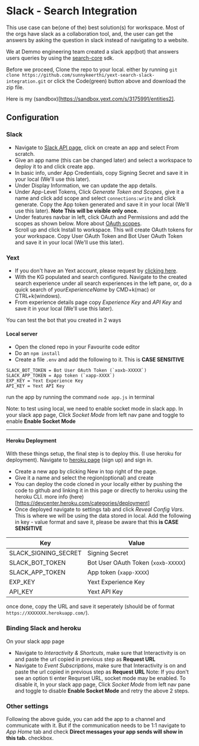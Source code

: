 # Slack - Search Integration

This use case can be(one of the) best solution(s) for workspace. Most of the orgs have slack as a collaboration tool, and, the user can get the answers by asking the question in slack instead of navigating to a website.

We at Demmo engineering team created a slack app(bot) that answers users queries by using the [search-core](https://www.npmjs.com/package/@yext/search-core) sdk.

Before we proceed, Clone the repo to your local. either by running `git clone https://github.com/sunnykeerthi/yext-search-slack-integration.git` or click the Code(green) button above and download the zip file.

Here is my (sandbox)[https://sandbox.yext.com/s/3175991/entities2].

## Configuration

### Slack
- Navigate to [Slack API page](https://api.slack.com/), click on create an app and select From scratch.
- Give an app name (this can be changed later) and select a workspace to deploy it to and click create app.
- In basic info, under App Credentials, copy Signing Secret and save it in your local (We'll use this later).
- Under Display Information, we can update the app details.
- Under App-Level Tokens, Click _Generate Token and Scopes_, give it a name and click add scope and select `connections:write` and click generate. Copy the App token generated and save it in your local (We'll use this later). **Note This will be visible only once.**
- Under features navbar in left, click OAuth and Permissions and add the scopes as shown below. More about [OAuth scopes](https://api.slack.com/scopes).
- Scroll up and click Install to workspace. This will create OAuth tokens for your workspace.
Copy User OAuth Token and Bot User OAuth Token and save it in your local (We'll use this later).

### Yext

- If you don't have an Yext account, please request by [clicking here](https://www.yext.com/free-trial).
- With the KG populated and search configured. Navigate to the created search experience under all search experiences in the left pane, or, do a quick search of _yourExperienceName_ by CMD+k(mac) or CTRL+k(windows).
- From experience details page copy _Experience Key_ and _API Key_ and save it in your local (We'll use this later).

You can test the bot that you created in 2 ways

#### Local server

- Open the cloned repo in your Favourite code editor
- Do an `npm install`
- Create a file `.env` and add the following to it. This is **CASE SENSITIVE**
 
```SLACK_SIGNING_SECRET = Signing Secret  
SLACK_BOT_TOKEN = Bot User OAuth Token (`xoxb-XXXXX`)
SLACK_APP_TOKEN = App token (`xapp-XXXX`)  
EXP_KEY = Yext Experience Key  
API_KEY = Yext API Key
```
run the app by running the command `node app.js` in terminal

Note: to test using local, we need to enable socket mode in slack app.
In your slack app page, Click _Socket Mode_ from left nav pane and toggle to enable **Enable Socket Mode**

---------- 

#### Heroku Deployment

With these things setup, the final step is to deploy this. (I use heroku for deployment).
Navigate to [heroku page](https://www.heroku.com/) (sign up) and sign in.

- Create a new app by clicking New in top right of the page.
- Give it a name and select the region(optional) and create
- You can deploy the code cloned in your locally either by pushing the code to github and linking it in this page or directly to heroku using the heroku CLI. more info (here)[https://devcenter.heroku.com/categories/deployment]
- Once deployed navigate to settings tab and click _Reveal Config Vars_. This is where we will be using the data stored in local. Add the following in key - value format and save it, please be aware that this **is CASE SENSITIVE**

| Key                  | Value                               |
| -------------------- | ----------------------------------- |
| SLACK_SIGNING_SECRET | Signing Secret                      |
| SLACK_BOT_TOKEN      | Bot User OAuth Token (`xoxb-XXXXX`) |
| SLACK_APP_TOKEN      | App token (`xapp-XXXX`)             |
| EXP_KEY              | Yext Experience Key                 |
| API_KEY              | Yext API Key                        |

once done, copy the URL and save it seperately (should be of format `https://XXXXXXX.herokuapp.com/`).

### Binding Slack and heroku

On your slack app page
- Navigate to _Interactivity & Shortcuts_, make sure that Interactivity is on and paste the url copied in previous step as **Request URL**
- Navigate to _Event Subscriptions_, make sure that Interactivity is on and paste the url copied in previous step as **Request URL**
Note: If you don't see an option ti enter Requrset URL, socket mode may be enabled. To disable it, In your slack app page, Click _Socket Mode_ from left nav pane and toggle to disable **Enable Socket Mode** and retry the above 2 steps.

### Other settings
Following the above guide, you can add the app to a channel and communicate with it. But if the communication needs to be 1:1 navigate to _App Home_ tab and check **Direct messages your app sends will show in this tab.** checkbox.

 
